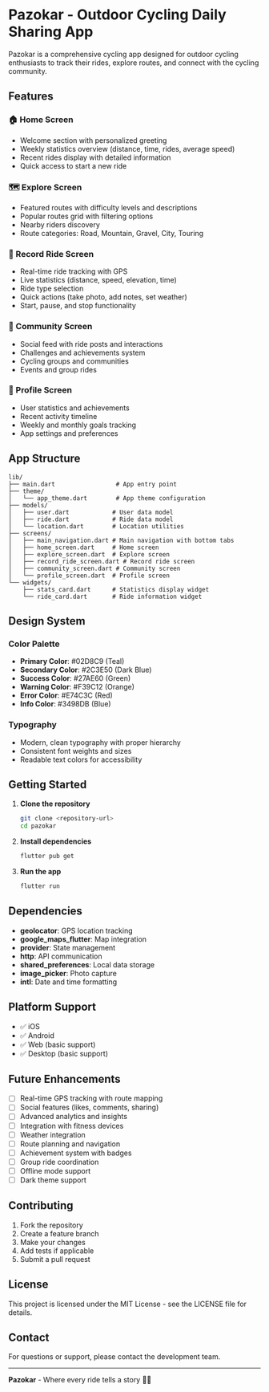 # Pazokar - Outdoor Cycling Daily Sharing App

Pazokar is a comprehensive cycling app designed for outdoor cycling enthusiasts to track their rides, explore routes, and connect with the cycling community.

## Features

### 🏠 Home Screen
- Welcome section with personalized greeting
- Weekly statistics overview (distance, time, rides, average speed)
- Recent rides display with detailed information
- Quick access to start a new ride

### 🗺️ Explore Screen
- Featured routes with difficulty levels and descriptions
- Popular routes grid with filtering options
- Nearby riders discovery
- Route categories: Road, Mountain, Gravel, City, Touring

### 📱 Record Ride Screen
- Real-time ride tracking with GPS
- Live statistics (distance, speed, elevation, time)
- Ride type selection
- Quick actions (take photo, add notes, set weather)
- Start, pause, and stop functionality

### 👥 Community Screen
- Social feed with ride posts and interactions
- Challenges and achievements system
- Cycling groups and communities
- Events and group rides

### 👤 Profile Screen
- User statistics and achievements
- Recent activity timeline
- Weekly and monthly goals tracking
- App settings and preferences

## App Structure

```
lib/
├── main.dart                 # App entry point
├── theme/
│   └── app_theme.dart        # App theme configuration
├── models/
│   ├── user.dart            # User data model
│   ├── ride.dart            # Ride data model
│   └── location.dart        # Location utilities
├── screens/
│   ├── main_navigation.dart # Main navigation with bottom tabs
│   ├── home_screen.dart     # Home screen
│   ├── explore_screen.dart  # Explore screen
│   ├── record_ride_screen.dart # Record ride screen
│   ├── community_screen.dart # Community screen
│   └── profile_screen.dart  # Profile screen
└── widgets/
    ├── stats_card.dart      # Statistics display widget
    └── ride_card.dart       # Ride information widget
```

## Design System

### Color Palette
- **Primary Color**: #02D8C9 (Teal)
- **Secondary Color**: #2C3E50 (Dark Blue)
- **Success Color**: #27AE60 (Green)
- **Warning Color**: #F39C12 (Orange)
- **Error Color**: #E74C3C (Red)
- **Info Color**: #3498DB (Blue)

### Typography
- Modern, clean typography with proper hierarchy
- Consistent font weights and sizes
- Readable text colors for accessibility

## Getting Started

1. **Clone the repository**
   ```bash
   git clone <repository-url>
   cd pazokar
   ```

2. **Install dependencies**
   ```bash
   flutter pub get
   ```

3. **Run the app**
   ```bash
   flutter run
   ```

## Dependencies

- **geolocator**: GPS location tracking
- **google_maps_flutter**: Map integration
- **provider**: State management
- **http**: API communication
- **shared_preferences**: Local data storage
- **image_picker**: Photo capture
- **intl**: Date and time formatting

## Platform Support

- ✅ iOS
- ✅ Android
- ✅ Web (basic support)
- ✅ Desktop (basic support)

## Future Enhancements

- [ ] Real-time GPS tracking with route mapping
- [ ] Social features (likes, comments, sharing)
- [ ] Advanced analytics and insights
- [ ] Integration with fitness devices
- [ ] Weather integration
- [ ] Route planning and navigation
- [ ] Achievement system with badges
- [ ] Group ride coordination
- [ ] Offline mode support
- [ ] Dark theme support

## Contributing

1. Fork the repository
2. Create a feature branch
3. Make your changes
4. Add tests if applicable
5. Submit a pull request

## License

This project is licensed under the MIT License - see the LICENSE file for details.

## Contact

For questions or support, please contact the development team.

---

**Pazokar** - Where every ride tells a story 🚴‍♂️
